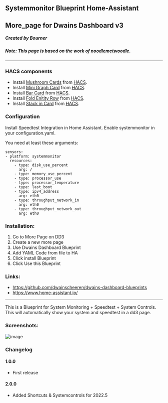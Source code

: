 ## Systemmonitor Blueprint Home-Assistant
## More_page for Dwains Dashboard v3
##### Created by Bourner
##### Note: This page is based on the work of [noodlemctwoodle](https://github.com/noodlemctwoodle). 
---

### HACS components

- Install [Mushroom Cards](https://github.com/piitaya/lovelace-mushroom) from [HACS](https://hacs.xyz).
- Install [Mini Graph Card](https://github.com/kalkih/mini-graph-card) from [HACS](https://hacs.xyz).
- Install [Bar Card](https://github.com/custom-cards/bar-card) from [HACS](https://hacs.xyz).
- Install [Fold Enitity Row](https://github.com/thomasloven/lovelace-fold-entity-row) from [HACS](https://hacs.xyz). 
- Install [Stack in Card](https://github.com/custom-cards/stack-in-card) from [HACS](https://hacs.xyz). 

### Configuration

Install Speedtest Integration in Home Assistant. 
Enable systemmonitor in your configuration.yaml.

You need at least these arguments:

```
sensors:
- platform: systemmonitor
  resources:
    - type: disk_use_percent
      arg: / 
    - type: memory_use_percent      
    - type: processor_use     
    - type: processor_temperature
    - type: last_boot
    - type: ipv4_address
      arg: eth0
    - type: throughput_network_in
      arg: eth0
    - type: throughput_network_out
      arg: eth0   
```      



### Installation: 
  
1.  Go to More Page on DD3
2.  Create a new more page
3.  Use Dwains Dashboard Blueprint
4.  Add YAML Code from file to HA
5.  Click install Blueprint
6.  Click Use this Blueprint


### Links:
* https://github.com/dwainscheeren/dwains-dashboard-blueprints
* https://www.home-assistant.io/

---

This is a Blueprint for System Monitoring + Speedtest + System Controls.
This will automatically show your system and speedtest in a dd3 page.

### Screenshots:

![image](https://user-images.githubusercontent.com/64064679/167079943-fa9571ef-1180-4c49-a8ab-ad4caa2f5a89.png)

### Changelog
#### 1.0.0
- First release
#### 2.0.0
- Added Shortcuts & Systemcontrols for 2022.5



